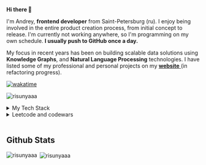 **Hi there 👋** 

I'm Andrey, **frontend developer** from Saint-Petersburg (ru). I enjoy being involved in the entire product creation process, from initial concept to release. I'm currently not working anywhere, so I'm programming on my own schedule. **I usually push to GitHub once a day.**

My focus in recent years has been on building scalable data solutions using **Knowledge Graphs**, and **Natural Language Processing** technologies. I have listed some of my professional and personal projects on my <a href="https://www.aleshkindev.ru/"> **website** </a> (in refactoring progress).
<br/>  

[![wakatime](https://wakatime.com/badge/user/018d5128-ce0e-435a-ba51-393084fd570c.svg)](https://wakatime.com/@018d5128-ce0e-435a-ba51-393084fd570c)

<p align="left"> <img src="https://komarev.com/ghpvc/?username=risunyaaa&label=Profile%20views&color=0e75b6&style=flat" alt="risunyaaa" /> </p>


<details>
 <summary>My Tech Stack</summary>
 <table><tr><td valign="top" width="33%">



### Frontend  
<div align="center">  
<a href="https://en.wikipedia.org/wiki/HTML5" target="_blank"><img style="margin: 10px" src="https://profilinator.rishav.dev/skills-assets/html5-original-wordmark.svg" alt="HTML5" height="50" /></a>   
<a href="https://www.w3schools.com/css/" target="_blank"><img style="margin: 10px" src="https://profilinator.rishav.dev/skills-assets/css3-original-wordmark.svg" alt="CSS3" height="50" /></a>  
<a href="https://www.javascript.com/" target="_blank"><img style="margin: 10px" src="https://profilinator.rishav.dev/skills-assets/javascript-original.svg" alt="JavaScript" height="50" /></a>  
<a href="https://reactjs.org/" target="_blank"><img style="margin: 10px" src="https://profilinator.rishav.dev/skills-assets/react-original-wordmark.svg" alt="React" height="50" /></a> 
</div>

</td><td valign="top" width="33%">



### Backend  
<div align="center">  
<a href="https://nodejs.org/" target="_blank"><img style="margin: 10px" src="https://profilinator.rishav.dev/skills-assets/nodejs-original-wordmark.svg" alt="Node.js" height="50" /></a>  
</div>

</td><td valign="top" width="33%">



### DevOps  
<div align="center">  
<a href="https://www.linux.org/" target="_blank"><img style="margin: 10px" src="https://profilinator.rishav.dev/skills-assets/linux-original.svg" alt="Linux" height="50" /></a>  
<a href="https://github.com/" target="_blank"><img style="margin: 10px" src="https://profilinator.rishav.dev/skills-assets/git-scm-icon.svg" alt="Git" height="50" /></a>  
<a href="https://www.gnu.org/software/bash/" target="_blank"><img style="margin: 10px" src="https://profilinator.rishav.dev/skills-assets/gnu_bash-icon.svg" alt="Bash" height="50" /></a> 
<a href="http://getbem.com/" target="_blank"><img style="margin: 10px" src="https://profilinator.rishav.dev/skills-assets/bem.svg" alt="BEM" height="50" /></a>  
</div>

</td></tr></table>  

<br/>  
</details>

<details>
  <summary>Leetcode and codewars</summary>

  [![Profile badge](https://www.codewars.com/users/risunyaaa/badges/large)](https://www.codewars.com/users/risunyaaa)

  ![Leetcode Stats](https://leetcard.jacoblin.cool/risunyaaa?ext=heatmap)
</details>


<br/> 


## Github Stats  
  
<p><img align="left" src="https://github-readme-stats.vercel.app/api/top-langs?username=risunyaaa&show_icons=true&locale=en&layout=compact" alt="risunyaaa" /></p>

<p>&nbsp;<img align="center" src="https://github-readme-stats.vercel.app/api?username=risunyaaa&show_icons=true&locale=en" alt="risunyaaa" /></p>
 

